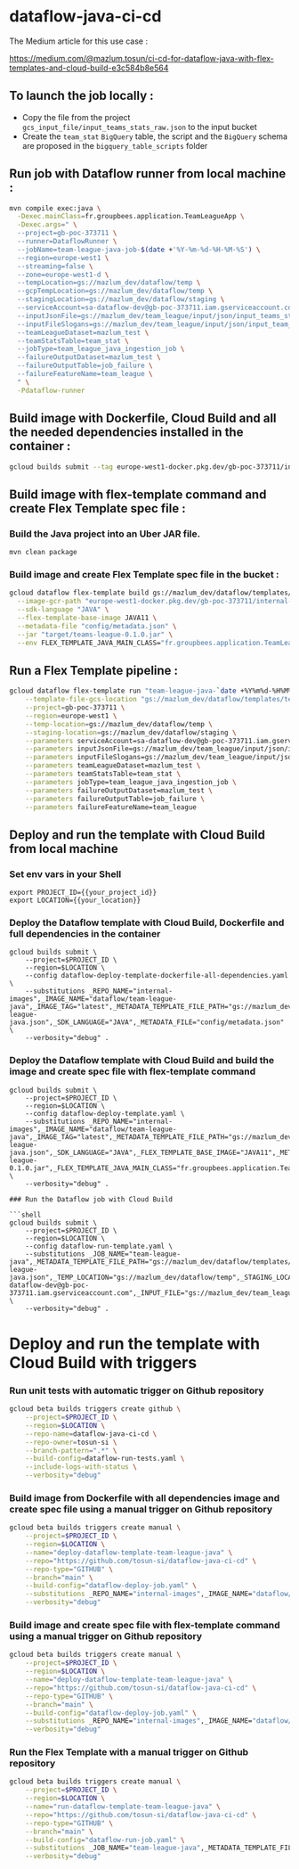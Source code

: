 # dataflow-java-ci-cd

The Medium article for this use case :

https://medium.com/@mazlum.tosun/ci-cd-for-dataflow-java-with-flex-templates-and-cloud-build-e3c584b8e564

## To launch the job locally :

- Copy the file from the project `gcs_input_file/input_teams_stats_raw.json` to the input bucket
- Create the `team_stat` `BigQuery` table, the script and the `BigQuery` schema are proposed in the `bigquery_table_scripts` folder

## Run job with Dataflow runner from local machine :

```bash
mvn compile exec:java \
  -Dexec.mainClass=fr.groupbees.application.TeamLeagueApp \
  -Dexec.args=" \
  --project=gb-poc-373711 \
  --runner=DataflowRunner \
  --jobName=team-league-java-job-$(date +'%Y-%m-%d-%H-%M-%S') \
  --region=europe-west1 \
  --streaming=false \
  --zone=europe-west1-d \
  --tempLocation=gs://mazlum_dev/dataflow/temp \
  --gcpTempLocation=gs://mazlum_dev/dataflow/temp \
  --stagingLocation=gs://mazlum_dev/dataflow/staging \
  --serviceAccount=sa-dataflow-dev@gb-poc-373711.iam.gserviceaccount.com \
  --inputJsonFile=gs://mazlum_dev/team_league/input/json/input_teams_stats_raw.json \
  --inputFileSlogans=gs://mazlum_dev/team_league/input/json/input_team_slogans.json \
  --teamLeagueDataset=mazlum_test \
  --teamStatsTable=team_stat \
  --jobType=team_league_java_ingestion_job \
  --failureOutputDataset=mazlum_test \
  --failureOutputTable=job_failure \
  --failureFeatureName=team_league \
  " \
  -Pdataflow-runner
```

## Build image with Dockerfile, Cloud Build and all the needed dependencies installed in the container :

```bash
gcloud builds submit --tag europe-west1-docker.pkg.dev/gb-poc-373711/internal-images/dataflow/team-league-java:latest .
```

## Build image with flex-template command and create Flex Template spec file :

### Build the Java project into an Uber JAR file.

````shell
mvn clean package
````

### Build image and create Flex Template spec file in the bucket :

```bash
gcloud dataflow flex-template build gs://mazlum_dev/dataflow/templates/team_league/java/team-league-java.json \
  --image-gcr-path "europe-west1-docker.pkg.dev/gb-poc-373711/internal-images/dataflow/team-league-java:latest" \
  --sdk-language "JAVA" \
  --flex-template-base-image JAVA11 \
  --metadata-file "config/metadata.json" \
  --jar "target/teams-league-0.1.0.jar" \
  --env FLEX_TEMPLATE_JAVA_MAIN_CLASS="fr.groupbees.application.TeamLeagueApp"
```

## Run a Flex Template pipeline :

```bash
gcloud dataflow flex-template run "team-league-java-`date +%Y%m%d-%H%M%S`" \
    --template-file-gcs-location "gs://mazlum_dev/dataflow/templates/team_league/java/team-league-java.json" \
    --project=gb-poc-373711 \
    --region=europe-west1 \
    --temp-location=gs://mazlum_dev/dataflow/temp \
    --staging-location=gs://mazlum_dev/dataflow/staging \
    --parameters serviceAccount=sa-dataflow-dev@gb-poc-373711.iam.gserviceaccount.com \
    --parameters inputJsonFile=gs://mazlum_dev/team_league/input/json/input_teams_stats_raw.json \
    --parameters inputFileSlogans=gs://mazlum_dev/team_league/input/json/input_team_slogans.json \
    --parameters teamLeagueDataset=mazlum_test \
    --parameters teamStatsTable=team_stat \
    --parameters jobType=team_league_java_ingestion_job \
    --parameters failureOutputDataset=mazlum_test \
    --parameters failureOutputTable=job_failure \
    --parameters failureFeatureName=team_league
```

## Deploy and run the template with Cloud Build from local machine

### Set env vars in your Shell

```shell
export PROJECT_ID={{your_project_id}}
export LOCATION={{your_location}}
```

### Deploy the Dataflow template with Cloud Build, Dockerfile and full dependencies in the container

```shell
gcloud builds submit \
    --project=$PROJECT_ID \
    --region=$LOCATION \
    --config dataflow-deploy-template-dockerfile-all-dependencies.yaml \
    --substitutions _REPO_NAME="internal-images",_IMAGE_NAME="dataflow/team-league-java",_IMAGE_TAG="latest",_METADATA_TEMPLATE_FILE_PATH="gs://mazlum_dev/dataflow/templates/team_league/java/team-league-java.json",_SDK_LANGUAGE="JAVA",_METADATA_FILE="config/metadata.json" \
    --verbosity="debug" .
```

### Deploy the Dataflow template with Cloud Build and build the image and create spec file with flex-template command 

```shell
gcloud builds submit \
    --project=$PROJECT_ID \
    --region=$LOCATION \
    --config dataflow-deploy-template.yaml \
    --substitutions _REPO_NAME="internal-images",_IMAGE_NAME="dataflow/team-league-java",_IMAGE_TAG="latest",_METADATA_TEMPLATE_FILE_PATH="gs://mazlum_dev/dataflow/templates/team_league/java/team-league-java.json",_SDK_LANGUAGE="JAVA",_FLEX_TEMPLATE_BASE_IMAGE="JAVA11",_METADATA_FILE="config/metadata.json",_JAR="target/teams-league-0.1.0.jar",_FLEX_TEMPLATE_JAVA_MAIN_CLASS="fr.groupbees.application.TeamLeagueApp" \
    --verbosity="debug" .

### Run the Dataflow job with Cloud Build

```shell
gcloud builds submit \
    --project=$PROJECT_ID \
    --region=$LOCATION \
    --config dataflow-run-template.yaml \
    --substitutions _JOB_NAME="team-league-java",_METADATA_TEMPLATE_FILE_PATH="gs://mazlum_dev/dataflow/templates/team_league/java/team-league-java.json",_TEMP_LOCATION="gs://mazlum_dev/dataflow/temp",_STAGING_LOCATION="gs://mazlum_dev/dataflow/staging",_SA_EMAIL="sa-dataflow-dev@gb-poc-373711.iam.gserviceaccount.com",_INPUT_FILE="gs://mazlum_dev/team_league/input/json/input_teams_stats_raw.json",_SIDE_INPUT_FILE="gs://mazlum_dev/team_league/input/json/input_team_slogans.json",_TEAM_LEAGUE_DATASET="mazlum_test",_TEAM_STATS_TABLE="team_stat",_JOB_TYPE="team_league_java_ingestion_job",_FAILURE_OUTPUT_DATASET="mazlum_test",_FAILURE_OUTPUT_TABLE="job_failure",_FAILURE_FEATURE_NAME="team_league" \
    --verbosity="debug" .
```

# Deploy and run the template with Cloud Build with triggers

### Run unit tests with automatic trigger on Github repository

```bash
gcloud beta builds triggers create github \
    --project=$PROJECT_ID \
    --region=$LOCATION \
    --repo-name=dataflow-java-ci-cd \
    --repo-owner=tosun-si \
    --branch-pattern=".*" \
    --build-config=dataflow-run-tests.yaml \
    --include-logs-with-status \
    --verbosity="debug"
```

### Build image from Dockerfile with all dependencies image and create spec file using a manual trigger on Github repository

```bash
gcloud beta builds triggers create manual \
    --project=$PROJECT_ID \
    --region=$LOCATION \
    --name="deploy-dataflow-template-team-league-java" \
    --repo="https://github.com/tosun-si/dataflow-java-ci-cd" \
    --repo-type="GITHUB" \
    --branch="main" \
    --build-config="dataflow-deploy-job.yaml" \
    --substitutions _REPO_NAME="internal-images",_IMAGE_NAME="dataflow/team-league-java",_IMAGE_TAG="latest",_METADATA_TEMPLATE_FILE_PATH="gs://mazlum_dev/dataflow/templates/team_league/java/team-league-java.json",_SDK_LANGUAGE="JAVA",_FLEX_TEMPLATE_BASE_IMAGE="JAVA11",_METADATA_FILE="config/metadata.json",_JAR="target/teams-league-0.1.0.jar",_FLEX_TEMPLATE_JAVA_MAIN_CLASS="fr.groupbees.application.TeamLeagueApp" \
    --verbosity="debug"
```

### Build image and create spec file with flex-template command using a manual trigger on Github repository

```bash
gcloud beta builds triggers create manual \
    --project=$PROJECT_ID \
    --region=$LOCATION \
    --name="deploy-dataflow-template-team-league-java" \
    --repo="https://github.com/tosun-si/dataflow-java-ci-cd" \
    --repo-type="GITHUB" \
    --branch="main" \
    --build-config="dataflow-deploy-job.yaml" \
    --substitutions _REPO_NAME="internal-images",_IMAGE_NAME="dataflow/team-league-java",_IMAGE_TAG="latest",_METADATA_TEMPLATE_FILE_PATH="gs://mazlum_dev/dataflow/templates/team_league/java/team-league-java.json",_SDK_LANGUAGE="JAVA",_FLEX_TEMPLATE_BASE_IMAGE="JAVA11",_METADATA_FILE="config/metadata.json",_JAR="target/teams-league-0.1.0.jar",_FLEX_TEMPLATE_JAVA_MAIN_CLASS="fr.groupbees.application.TeamLeagueApp" \
    --verbosity="debug"
```

### Run the Flex Template with a manual trigger on Github repository

```bash
gcloud beta builds triggers create manual \
    --project=$PROJECT_ID \
    --region=$LOCATION \
    --name="run-dataflow-template-team-league-java" \
    --repo="https://github.com/tosun-si/dataflow-java-ci-cd" \
    --repo-type="GITHUB" \
    --branch="main" \
    --build-config="dataflow-run-job.yaml" \
    --substitutions _JOB_NAME="team-league-java",_METADATA_TEMPLATE_FILE_PATH="gs://mazlum_dev/dataflow/templates/team_league/java/team-league-java.json",_TEMP_LOCATION="gs://mazlum_dev/dataflow/temp",_STAGING_LOCATION="gs://mazlum_dev/dataflow/staging",_SA_EMAIL="sa-dataflow-dev@gb-poc-373711.iam.gserviceaccount.com",_INPUT_FILE="gs://mazlum_dev/team_league/input/json/input_teams_stats_raw.json",_SIDE_INPUT_FILE="gs://mazlum_dev/team_league/input/json/input_team_slogans.json",_TEAM_LEAGUE_DATASET="mazlum_test",_TEAM_STATS_TABLE="team_stat",_JOB_TYPE="team_league_java_ingestion_job",_FAILURE_OUTPUT_DATASET="mazlum_test",_FAILURE_OUTPUT_TABLE="job_failure",_FAILURE_FEATURE_NAME="team_league" \
    --verbosity="debug"
```

